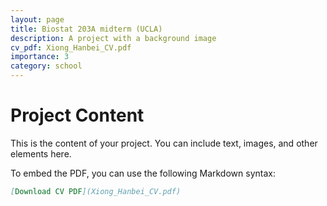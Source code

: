 ```yaml
---
layout: page
title: Biostat 203A midterm (UCLA)
description: A project with a background image
cv_pdf: Xiong_Hanbei_CV.pdf
importance: 3
category: school
---
```


# Project Content

This is the content of your project. You can include text, images, and other elements here.

To embed the PDF, you can use the following Markdown syntax:

```markdown
[Download CV PDF](Xiong_Hanbei_CV.pdf)